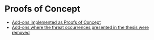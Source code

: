 # Proofs of Concept

* [Add-ons implemented as Proofs of Concept](./addons-pocs/)
* [Add-ons where the threat occurrences presented in the thesis were removed](./addons-fixed/)
